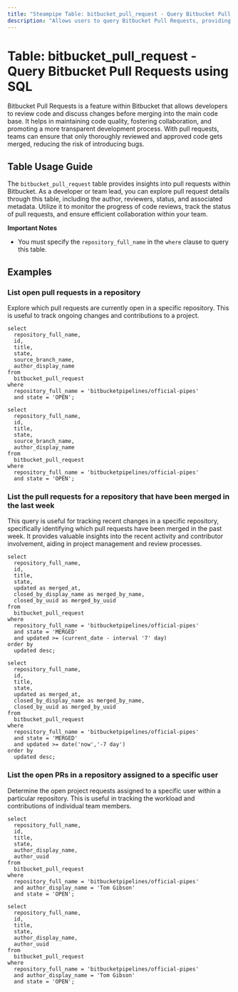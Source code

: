 ```yaml
---
title: "Steampipe Table: bitbucket_pull_request - Query Bitbucket Pull Requests using SQL"
description: "Allows users to query Bitbucket Pull Requests, providing detailed information on specific pull request data such as ID, title, description, and status."
---
```


# Table: bitbucket_pull_request - Query Bitbucket Pull Requests using SQL

Bitbucket Pull Requests is a feature within Bitbucket that allows developers to review code and discuss changes before merging into the main code base. It helps in maintaining code quality, fostering collaboration, and promoting a more transparent development process. With pull requests, teams can ensure that only thoroughly reviewed and approved code gets merged, reducing the risk of introducing bugs.

## Table Usage Guide

The `bitbucket_pull_request` table provides insights into pull requests within Bitbucket. As a developer or team lead, you can explore pull request details through this table, including the author, reviewers, status, and associated metadata. Utilize it to monitor the progress of code reviews, track the status of pull requests, and ensure efficient collaboration within your team.

**Important Notes**
- You must specify the `repository_full_name` in the `where` clause to query this table.

## Examples

### List open pull requests in a repository
Explore which pull requests are currently open in a specific repository. This is useful to track ongoing changes and contributions to a project.

```sql+postgres
select
  repository_full_name,
  id,
  title,
  state,
  source_branch_name,
  author_display_name
from
  bitbucket_pull_request
where
  repository_full_name = 'bitbucketpipelines/official-pipes'
  and state = 'OPEN';
```

```sql+sqlite
select
  repository_full_name,
  id,
  title,
  state,
  source_branch_name,
  author_display_name
from
  bitbucket_pull_request
where
  repository_full_name = 'bitbucketpipelines/official-pipes'
  and state = 'OPEN';
```

### List the pull requests for a repository that have been merged in the last week
This query is useful for tracking recent changes in a specific repository, specifically identifying which pull requests have been merged in the past week. It provides valuable insights into the recent activity and contributor involvement, aiding in project management and review processes.

```sql+postgres
select
  repository_full_name,
  id,
  title,
  state,
  updated as merged_at,
  closed_by_display_name as merged_by_name,
  closed_by_uuid as merged_by_uuid
from
  bitbucket_pull_request
where
  repository_full_name = 'bitbucketpipelines/official-pipes'
  and state = 'MERGED'
  and updated >= (current_date - interval '7' day)
order by
  updated desc;
```

```sql+sqlite
select
  repository_full_name,
  id,
  title,
  state,
  updated as merged_at,
  closed_by_display_name as merged_by_name,
  closed_by_uuid as merged_by_uuid
from
  bitbucket_pull_request
where
  repository_full_name = 'bitbucketpipelines/official-pipes'
  and state = 'MERGED'
  and updated >= date('now','-7 day')
order by
  updated desc;
```

### List the open PRs in a repository assigned to a specific user
Determine the open project requests assigned to a specific user within a particular repository. This is useful in tracking the workload and contributions of individual team members.

```sql+postgres
select
  repository_full_name,
  id,
  title,
  state,
  author_display_name,
  author_uuid
from
  bitbucket_pull_request
where
  repository_full_name = 'bitbucketpipelines/official-pipes'
  and author_display_name = 'Tom Gibson'
  and state = 'OPEN';
```

```sql+sqlite
select
  repository_full_name,
  id,
  title,
  state,
  author_display_name,
  author_uuid
from
  bitbucket_pull_request
where
  repository_full_name = 'bitbucketpipelines/official-pipes'
  and author_display_name = 'Tom Gibson'
  and state = 'OPEN';
```